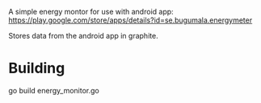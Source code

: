 A simple energy montor for use with android app: https://play.google.com/store/apps/details?id=se.bugumala.energymeter

Stores data from the android app in graphite.

Building
========
go build energy_monitor.go
